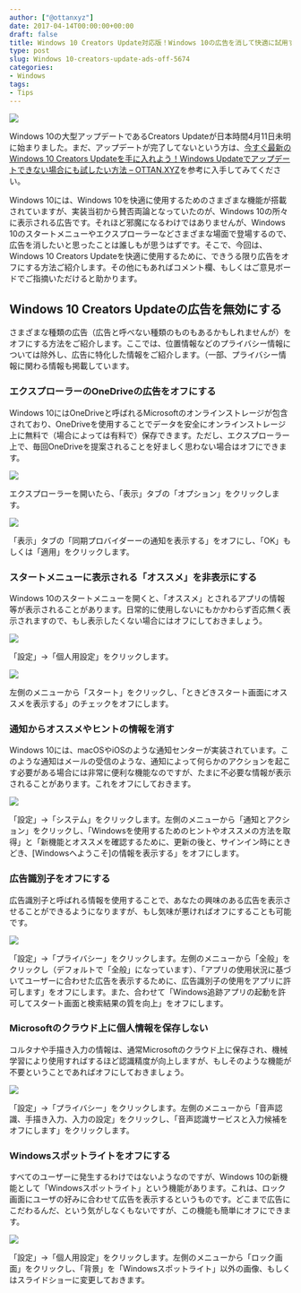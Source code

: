 ```yaml
---
author: ["@ottanxyz"]
date: 2017-04-14T00:00:00+00:00
draft: false
title: Windows 10 Creators Update対応版！Windows 10の広告を消して快適に試用する方法
type: post
slug: Windows 10-creators-update-ads-off-5674
categories:
- Windows
tags:
- Tips
---
```


![](170414-58f012e8445a2.jpg)

Windows 10の大型アップデートであるCreators Updateが日本時間4月11日未明に始まりました。まだ、アップデートが完了してないという方は、[今すぐ最新のWindows 10 Creators Updateを手に入れよう！Windows Updateでアップデートできない場合にも試したい方法 – OTTAN.XYZ](/posts/2017/04/windows-10-creator-update-right-now-5647/)を参考に入手してみてください。

Windows 10には、Windows 10を快適に使用するためのさまざまな機能が搭載されていますが、実装当初から賛否両論となっていたのが、Windows 10の所々に表示される広告です。それほど邪魔になるわけではありませんが、Windows 10のスタートメニューやエクスプローラーなどさまざまな場面で登場するので、広告を消したいと思ったことは誰しもが思うはずです。そこで、今回は、Windows 10 Creators Updateを快適に使用するために、できうる限り広告をオフにする方法ご紹介します。その他にもあればコメント欄、もしくはご意見ボードでご指摘いただけると助かります。

## Windows 10 Creators Updateの広告を無効にする

さまざまな種類の広告（広告と呼べない種類のものもあるかもしれませんが）をオフにする方法をご紹介します。ここでは、位置情報などのプライバシー情報については除外し、広告に特化した情報をご紹介します。（一部、プライバシー情報に関わる情報も掲載しています。

### エクスプローラーのOneDriveの広告をオフにする

Windows 10にはOneDriveと呼ばれるMicrosoftのオンラインストレージが包含されており、OneDriveを使用することでデータを安全にオンラインストレージ上に無料で（場合によっては有料で）保存できます。ただし、エクスプローラー上で、毎回OneDriveを提案されることを好ましく思わない場合はオフにできます。

![](170414-58f012f0e6bb8.png)

エクスプローラーを開いたら、「表示」タブの「オプション」をクリックします。

![](170414-58f012f665d79.png)

「表示」タブの「同期プロバイダーーの通知を表示する」をオフにし、「OK」もしくは「適用」をクリックします。

### スタートメニューに表示される「オススメ」を非表示にする

Windows 10のスタートメニューを開くと、「オススメ」とされるアプリの情報等が表示されることがあります。日常的に使用しないにもかかわらず否応無く表示されますので、もし表示したくない場合にはオフにしておきましょう。

![](170414-58f012faee54f.png)

「設定」→「個人用設定」をクリックします。

![](170414-58f0152e44ef7.png)

左側のメニューから「スタート」をクリックし、「ときどきスタート画面にオススメを表示する」のチェックをオフにします。

### 通知からオススメやヒントの情報を消す

Windows 10には、macOSやiOSのような通知センターが実装されています。このような通知はメールの受信のような、通知によって何らかのアクションを起こす必要がある場合には非常に便利な機能なのですが、たまに不必要な情報が表示されることがあります。これをオフにしておきます。

![](170414-58f0131b5ea26.png)

「設定」→「システム」をクリックします。左側のメニューから「通知とアクション」をクリックし、「Windowsを使用するためのヒントやオススメの方法を取得」と「新機能とオススメを確認するために、更新の後と、サインイン時にときどき、[Windowsへようこそ]の情報を表示する」をオフにします。

### 広告識別子をオフにする

広告識別子と呼ばれる情報を使用することで、あなたの興味のある広告を表示させることができるようになりますが、もし気味が悪ければオフにすることも可能です。

![](170414-58f0132144491.png)

「設定」→「プライバシー」をクリックします。左側のメニューから「全般」をクリックし（デフォルトで「全般」になっています）、「アプリの使用状況に基づいてユーザーに合わせた広告を表示するために、広告識別子の使用をアプリに許可します」をオフにします。また、合わせて「Windows追跡アプリの起動を許可してスタート画面と検索結果の質を向上」をオフにします。

### Microsoftのクラウド上に個人情報を保存しない

コルタナや手描き入力の情報は、通常Microsoftのクラウド上に保存され、機械学習により使用すればするほど認識精度が向上しますが、もしそのような機能が不要ということであればオフにしておきましょう。

![](170414-58f01329300bb.png)

「設定」→「プライバシー」をクリックします。左側のメニューから「音声認識、手描き入力、入力の設定」をクリックし、「音声認識サービスと入力候補をオフにします」をクリックします。

### Windowsスポットライトをオフにする

すべてのユーザーに発生するわけではないようなのですが、Windows 10の新機能として「Windowsスポットライト」という機能があります。これは、ロック画面にユーザの好みに合わせて広告を表示するというものです。どこまで広告にこだわるんだ、という気がしなくもないですが、この機能も簡単にオフにできます。

![](170415-58f1c495250c0.png)

「設定」→「個人用設定」をクリックします。左側のメニューから「ロック画面」をクリックし、「背景」を「Windowsスポットライト」以外の画像、もしくはスライドショーに変更しておきます。
